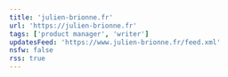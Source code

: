```yaml
---
title: 'julien-brionne.fr'
url: 'https://julien-brionne.fr'
tags: ['product manager', 'writer']
updatesFeed: 'https://www.julien-brionne.fr/feed.xml'
nsfw: false
rss: true
---
```

